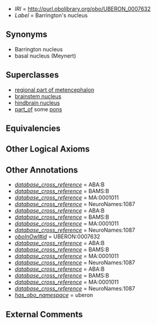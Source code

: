  * *IRI* = http://purl.obolibrary.org/obo/UBERON_0007632
 * *Label* = Barrington's nucleus

## Synonyms

 * Barrington nucleus
 * basal nucleus (Meynert)

## Superclasses

 * [regional part of metencephalon](../../UBERON/80/UBERON_0002680.md)
 * [brainstem nucleus](../../UBERON/31/UBERON_0006331.md)
 * [hindbrain nucleus](../../UBERON/62/UBERON_0009662.md)
 * [part_of](../../BFO/50/BFO_0000050.md) some [pons](../../UBERON/88/UBERON_0000988.md)

## Equivalencies


## Other Logical Axioms


## Other Annotations

 * *[database_cross_reference](../../ef/oboInOwl#hasDbXref.md)* = ABA:B
 * *[database_cross_reference](../../ef/oboInOwl#hasDbXref.md)* = BAMS:B
 * *[database_cross_reference](../../ef/oboInOwl#hasDbXref.md)* = MA:0001011
 * *[database_cross_reference](../../ef/oboInOwl#hasDbXref.md)* = NeuroNames:1087
 * *[database_cross_reference](../../ef/oboInOwl#hasDbXref.md)* = ABA:B
 * *[database_cross_reference](../../ef/oboInOwl#hasDbXref.md)* = BAMS:B
 * *[database_cross_reference](../../ef/oboInOwl#hasDbXref.md)* = MA:0001011
 * *[database_cross_reference](../../ef/oboInOwl#hasDbXref.md)* = NeuroNames:1087
 * *[oboInOwl#id](../../id/oboInOwl#id.md)* = UBERON:0007632
 * *[database_cross_reference](../../ef/oboInOwl#hasDbXref.md)* = ABA:B
 * *[database_cross_reference](../../ef/oboInOwl#hasDbXref.md)* = BAMS:B
 * *[database_cross_reference](../../ef/oboInOwl#hasDbXref.md)* = MA:0001011
 * *[database_cross_reference](../../ef/oboInOwl#hasDbXref.md)* = NeuroNames:1087
 * *[database_cross_reference](../../ef/oboInOwl#hasDbXref.md)* = ABA:B
 * *[database_cross_reference](../../ef/oboInOwl#hasDbXref.md)* = BAMS:B
 * *[database_cross_reference](../../ef/oboInOwl#hasDbXref.md)* = MA:0001011
 * *[database_cross_reference](../../ef/oboInOwl#hasDbXref.md)* = NeuroNames:1087
 * *[has_obo_namespace](../../ce/oboInOwl#hasOBONamespace.md)* = uberon

## External Comments

